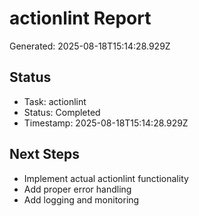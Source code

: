 # actionlint Report

Generated: 2025-08-18T15:14:28.929Z

## Status
- Task: actionlint
- Status: Completed
- Timestamp: 2025-08-18T15:14:28.929Z

## Next Steps
- Implement actual actionlint functionality
- Add proper error handling
- Add logging and monitoring
